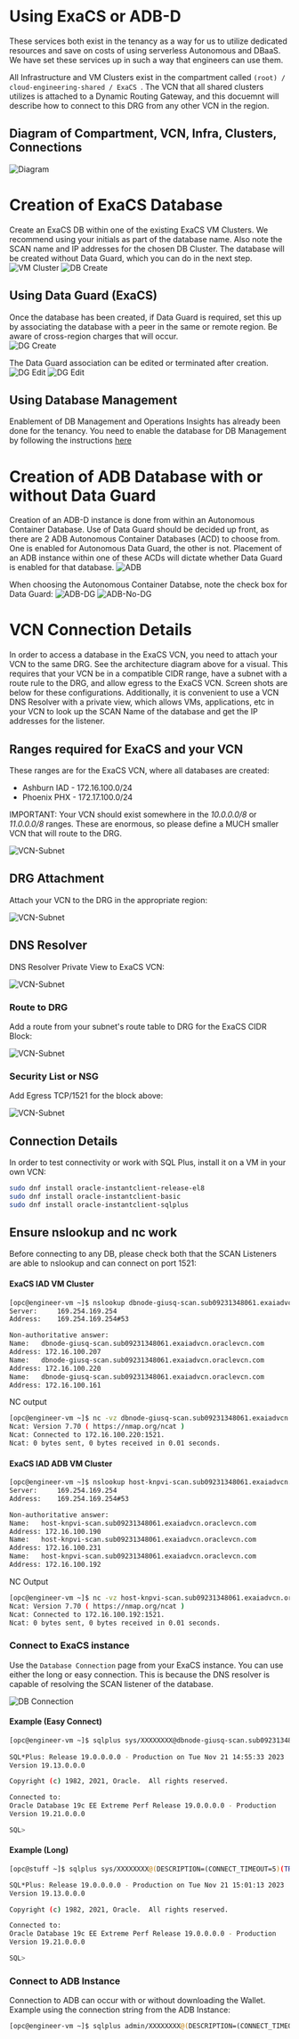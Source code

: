 # Using ExaCS or ADB-D
These services both exist in the tenancy as a way for us to utilize dedicated resources and save on costs of using serverless Autonomous and DBaaS.  We have set these services up in such a way that engineers can use them.

All Infrastructure and VM Clusters exist in the compartment called `(root) / cloud-engineering-shared / ExaCS `.  The VCN that all shared clusters utilizes is attached to a Dynamic Routing Gateway, and this docuemnt will describe how to connect to this DRG from any other VCN in the region.

## Diagram of Compartment, VCN, Infra, Clusters, Connections

![Diagram](images/ExaCS-ADB-Integration01-Nov%202023.png)

# Creation of ExaCS Database
Create an ExaCS DB within one of the existing ExaCS VM Clusters.  We recommend using your initials as part of the database name.  Also note the SCAN name and IP addresses for the chosen DB Cluster.  The database will be created without Data Guard, which you can do in the next step.
![VM Cluster](images/ExaCS-VM-Cluster.png)
![DB Create](images/ExaCS-New-DB.png)

## Using Data Guard (ExaCS)
Once the database has been created, if Data Guard is required, set this up by associating the database with a peer in the same or remote region.  Be aware of cross-region charges that will occur.   
![DG Create](images/ExaCS-Enable-DataGuard.png)

The Data Guard association can be edited or terminated after creation.
![DG Edit](images/ExaCS-Edit-DataGuard.png)
![DG Edit](images/ExaCS-Terminate-DataGuard.png)

## Using Database Management
Enablement of DB Management and Operations Insights has already been done for the tenancy.  You need to enable the database for DB Management by following the instructions [here](./DB-TOOLS-README.md)

# Creation of ADB Database with or without Data Guard
Creation of an ADB-D instance is done from within an Autonomous Container Database.  Use of Data Guard should be decided up front, as there are 2 ADB Autonomous Container Databases (ACD) to choose from.  One is enabled for Autonomous Data Guard, the other is not.  Placement of an ADB instance within one of these ACDs will dictate whether Data Guard is enabled for that database.
![ADB](images/ADB-ACD.png)

When choosing the Autonomous Container Databse, note the check box for Data Guard:
![ADB-DG](images/ADB-DataGuard.png)
![ADB-No-DG](images/ADB-No-DataGuard.png)

# VCN Connection Details
In order to access a database in the ExaCS VCN, you need to attach your VCN to the same DRG.  See the architecture diagram above for a visual.  This requires that your VCN be in a compatible CIDR range, have a subnet with a route rule to the DRG, and allow egress to the ExaCS VCN.  Screen shots are below for these configurations.  Additionally, it is convenient to use a VCN DNS Resolver with a private view, which allows VMs, applications, etc in your VCN to look up the SCAN Name of the database and get the IP addresses for the listener.

## Ranges required for ExaCS and your VCN
These ranges are for the ExaCS VCN, where all databases are created:

* Ashburn IAD - 172.16.100.0/24
* Phoenix PHX - 172.17.100.0/24

IMPORTANT: Your VCN should exist somewhere in the *10.0.0.0/8* or *11.0.0.0/8* ranges.  These are enormous, so please define a MUCH smaller VCN that will route to the DRG. 

![VCN-Subnet](images/VCN-Small-Subnet.png)

## DRG Attachment
Attach your VCN to the DRG in the appropriate region:

![VCN-Subnet](images/VCN-DRG-Attachment.png)

## DNS Resolver
DNS Resolver Private View to ExaCS VCN:

![VCN-Subnet](images/VCN-DNS-Resolver.png)

### Route to DRG
Add a route from your subnet's route table to DRG for the ExaCS CIDR Block:

![VCN-Subnet](images/VCN-Route-Rule.png)

### Security List or NSG
Add Egress TCP/1521 for the block above:

![VCN-Subnet](images/VCN-NSG-Egress.png)

## Connection Details
In order to test connectivity or work with SQL Plus, install it on a VM in your own VCN:

```bash
sudo dnf install oracle-instantclient-release-el8
sudo dnf install oracle-instantclient-basic
sudo dnf install oracle-instantclient-sqlplus
```
## Ensure nslookup and nc work
Before connecting to any DB, please check both that the SCAN Listeners are able to nslookup and can connect on port 1521:

#### ExaCS IAD VM Cluster

```bash
[opc@engineer-vm ~]$ nslookup dbnode-giusq-scan.sub09231348061.exaiadvcn.oraclevcn.com
Server:		169.254.169.254
Address:	169.254.169.254#53

Non-authoritative answer:
Name:	dbnode-giusq-scan.sub09231348061.exaiadvcn.oraclevcn.com
Address: 172.16.100.207
Name:	dbnode-giusq-scan.sub09231348061.exaiadvcn.oraclevcn.com
Address: 172.16.100.220
Name:	dbnode-giusq-scan.sub09231348061.exaiadvcn.oraclevcn.com
Address: 172.16.100.161
```
NC output
```bash
[opc@engineer-vm ~]$ nc -vz dbnode-giusq-scan.sub09231348061.exaiadvcn.oraclevcn.com 1521
Ncat: Version 7.70 ( https://nmap.org/ncat )
Ncat: Connected to 172.16.100.220:1521.
Ncat: 0 bytes sent, 0 bytes received in 0.01 seconds.
```
#### ExaCS IAD ADB VM Cluster

```bash
[opc@engineer-vm ~]$ nslookup host-knpvi-scan.sub09231348061.exaiadvcn.oraclevcn.com
Server:		169.254.169.254
Address:	169.254.169.254#53

Non-authoritative answer:
Name:	host-knpvi-scan.sub09231348061.exaiadvcn.oraclevcn.com
Address: 172.16.100.190
Name:	host-knpvi-scan.sub09231348061.exaiadvcn.oraclevcn.com
Address: 172.16.100.231
Name:	host-knpvi-scan.sub09231348061.exaiadvcn.oraclevcn.com
Address: 172.16.100.192
```
NC Output
```bash
[opc@engineer-vm ~]$ nc -vz host-knpvi-scan.sub09231348061.exaiadvcn.oraclevcn.com 1521
Ncat: Version 7.70 ( https://nmap.org/ncat )
Ncat: Connected to 172.16.100.192:1521.
Ncat: 0 bytes sent, 0 bytes received in 0.01 seconds.
```
### Connect to ExaCS instance
Use the `Database Connection` page from your ExaCS instance.  You can use either the long or easy connection.  This is because the DNS resolver is capable of resolving the SCAN listener of the database.

![DB Connection](images/DB-Connection.png)

#### Example (Easy Connect)
```bash
[opc@engineer-vm ~]$ sqlplus sys/XXXXXXXX@dbnode-giusq-scan.sub09231348061.exaiadvcn.oraclevcn.com:1521/AG.sub09231348061.exaiadvcn.oraclevcn.com as sysdba
 
SQL*Plus: Release 19.0.0.0.0 - Production on Tue Nov 21 14:55:33 2023
Version 19.13.0.0.0

Copyright (c) 1982, 2021, Oracle.  All rights reserved.

Connected to:
Oracle Database 19c EE Extreme Perf Release 19.0.0.0.0 - Production
Version 19.21.0.0.0

SQL> 
```
#### Example (Long)
```bash
[opc@stuff ~]$ sqlplus sys/XXXXXXXX@(DESCRIPTION=(CONNECT_TIMEOUT=5)(TRANSPORT_CONNECT_TIMEOUT=3)(RETRY_COUNT=3)(ADDRESS_LIST=(LOAD_BALANCE=on)(ADDRESS=(PROTOCOL=TCP)(HOST=172.16.100.161)(PORT=1521))(ADDRESS=(PROTOCOL=TCP)(HOST=172.16.100.220)(PORT=1521))(ADDRESS=(PROTOCOL=TCP)(HOST=172.16.100.207)(PORT=1521)))(CONNECT_DATA=(SERVICE_NAME=AG.sub09231348061.exaiadvcn.oraclevcn.com))) as sysdba

SQL*Plus: Release 19.0.0.0.0 - Production on Tue Nov 21 15:01:13 2023
Version 19.13.0.0.0

Copyright (c) 1982, 2021, Oracle.  All rights reserved.

Connected to:
Oracle Database 19c EE Extreme Perf Release 19.0.0.0.0 - Production
Version 19.21.0.0.0

SQL> 
```
### Connect to ADB Instance
Connection to ADB can occur with or without downloading the Wallet.  Example using the connection string from the ADB Instance:

```bash
[opc@engineer-vm ~]$ sqlplus admin/XXXXXXXX@(DESCRIPTION=(CONNECT_TIMEOUT=90)(RETRY_COUNT=50)(RETRY_DELAY=3)(TRANSPORT_CONNECT_TIMEOUT=3)(ADDRESS_LIST=(LOAD_BALANCE=ON)(ADDRESS=(PROTOCOL=TCP)(HOST=host-knpvi-scan.sub09231348061.exaiadvcn.oraclevcn.com)(PORT=1521)))(CONNECT_DATA=(SERVICE_NAME=AGADBDG_medium.atp.oraclecloud.com)))
```
